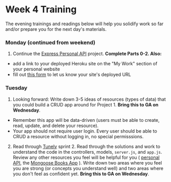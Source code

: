 # Week 4 Training

The evening trainings and readings below will help you solidify work so far and/or prepare you for the next day's materials.

### Monday (continued from weekend)

1. Continue the [Express Personal API](https://github.com/sf-wdi-31/express-personal-api) project. **Complete Parts 0-2.  Also:**
  
  * add a link to your deployed Heroku site on the "My Work" section of your personal website
  * fill out [this form](https://docs.google.com/a/generalassemb.ly/forms/d/e/1FAIpQLScQgR89hvW-Q-APwntPoaXHkfNr7XMKJXI6GeUsPteVhMOW_Q/viewform) to let us know your site's deployed URL

### Tuesday


1. Looking forward: Write down 3-5 ideas of resources (types of data) that you could build a CRUD app around for Project 1. **Bring this to GA on Wednesday**. 

  * Remember this app will be data-driven (users must be able to create, read, update, and delete your resource). 
  * Your app should not require user login.  Every user should be able to CRUD a resource without logging in, no special permisssions.

2. Read through [Tunely](https://github.com/sf-wdi-31/tunely) sprint 2. Read through the solutions and work to understand the code in the controllers, models, `server.js`, and `app.js`. Review any other resources you feel will be helpful for you ( [personal API](https://github.com/sf-wdi-31/express-personal-api), the [Mongoose Books App](https://github.com/sf-wdi-31/mongoose-books-app) ).  Write down two areas where you feel you are strong (or concepts you understand well) and two areas where you don't feel as confident yet. **Bring this to GA on Wednesday**. 


